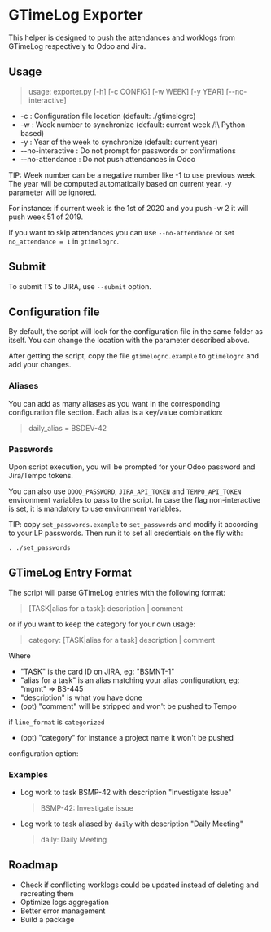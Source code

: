 # GTimeLog Exporter

This helper is designed to push the attendances and worklogs from GTimeLog
respectively to Odoo and Jira.

## Usage

> usage: exporter.py [-h] [-c CONFIG] [-w WEEK] [-y YEAR] [--no-interactive]

* -c : Configuration file location (default: ./gtimelogrc)
* -w : Week number to synchronize (default: current week /!\ Python based)
* -y : Year of the week to synchronize (default: current year)
* --no-interactive : Do not prompt for passwords or confirmations
* --no-attendance : Do not push attendances in Odoo

TIP: Week number can be a negative number like -1 to use previous week.
The year will be computed automatically based on current year.
-y parameter will be ignored.

For instance: if current week is the 1st of 2020 and you push -w 2
it will push week 51 of 2019.

If you want to skip attendances you can use `--no-attendance` or set `no_attendance = 1` in `gtimelogrc`.

## Submit

To submit TS to JIRA, use `--submit` option.

## Configuration file

By default, the script will look for the configuration file in the same folder as itself.
You can change the location with the parameter described above.

After getting the script, copy the file `gtimelogrc.example` to `gtimelogrc` and add your changes.

### Aliases

You can add as many aliases as you want in the corresponding configuration file section.
Each alias is a key/value combination:
> daily_alias = BSDEV-42

### Passwords

Upon script execution, you will be prompted for your Odoo password and Jira/Tempo tokens.

You can also use `ODOO_PASSWORD`, `JIRA_API_TOKEN` and `TEMPO_API_TOKEN` environment variables to pass to the script.
In case the flag non-interactive is set, it is mandatory to use environment variables.

TIP: copy `set_passwords.example` to `set_passwords` and modify it according to your LP passwords.
Then run it to set all credentials on the fly with:

```
. ./set_passwords
```

## GTimeLog Entry Format

The script will parse GTimeLog entries with the following format:

> [TASK|alias for a task]: description | comment

or if you want to keep the category for your own usage:

> category: [TASK|alias for a task] description | comment

Where

* "TASK" is the card ID on JIRA, eg: "BSMNT-1"
* "alias for a task" is an alias matching your alias configuration, eg: "mgmt" => BS-445
* "description" is what you have done
* (opt) "comment" will be stripped and won't be pushed to Tempo

if `line_format` is `categorized`
* (opt) "category" for instance a project name it won't be pushed

configuration option:


### Examples

* Log work to task BSMP-42 with description "Investigate Issue"
  > BSMP-42: Investigate issue
* Log work to task aliased by `daily` with description "Daily Meeting"
  > daily: Daily Meeting

## Roadmap

* Check if conflicting worklogs could be updated instead of deleting and recreating them
* Optimize logs aggregation
* Better error management
* Build a package
